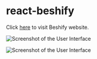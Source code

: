 # react-beshify

Click [here](https://lenor-beshify.netlify.app/) to visit Beshify website.


![Screenshot of the User Interface](https://github.com/lenor21/react-beshify/blob/main/Screen%20Shot%202023-09-18%20at%2010.26.38%20AM.png)

![Screenshot of the User Interface](https://github.com/lenor21/react-beshify/blob/main/Screen%20Shot%202023-09-18%20at%2010.27.02%20AM.png)


